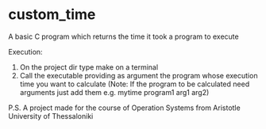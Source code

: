 # custom_time
A basic C program which returns the time it took a program to execute

Execution:
1. On the project dir type make on a terminal
2. Call the executable providing as argument the program whose execution time you want to calculate 
(Note: If the program to be calculated need arguments just add them e.g. mytime program1 arg1 arg2)

P.S. A project made for the course of Operation Systems from Aristotle University of Thessaloniki
